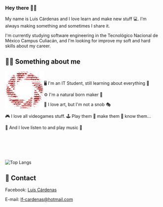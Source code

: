### Hey there 👋🏽
My name is Luis Cárdenas and I love learn and make new stuff 💻. I'm always making something and sometimes I share it.

I'm currently studying software engineering in the Tecnológico Nacional de México Campus Culiacán, and I'm looking for improve my soft and hard skills about my career.

## 👨🏽 Something about me
<p>
<img width="25%" alt="hello there" align="left" src="https://github.com/luizon/Luizon/blob/master/Assets/StillAlive.gif"/>
</p>
<br>

🖥 I'm an IT Student, still learning about everything 📱

⚙ I'm a natural born maker 🔧

🎨 I love art, but I'm not a snob 🎭

🎮 I love all videogames stuff. 🕹 Play them 🔨 make them 👾 know them...

🎸 And I love listen to and play music 🎹

<br>
<br>
<br>
<br>

![Top Langs](https://github-readme-stats.vercel.app/api/top-langs/?username=luizon&layout=compact)

## 💬 Contact
Facebook: [Luis Cárdenas](https://www.facebook.com/P.Luizon.CV/)

E-mail: lf-cardenas@hotmail.com
